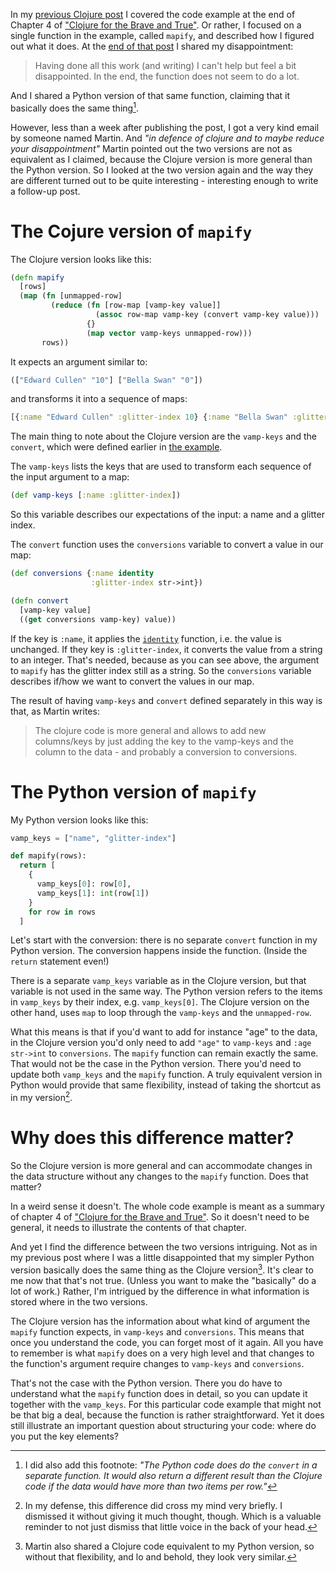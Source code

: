 <!--
.. title: (clj 10) The mapify function of (clj 9) revisited
.. slug: clj-10-the-mapify-function-of-clj-9-revisited
.. date: 2022-07-13 21:02:36 UTC+02:00
.. tags: clojure, programming, brave clojure
.. category: clojure
.. link: 
.. description: 
.. type: text
-->

In my [previous Clojure post](link://slug/clj-9-how-to-figure-out-what-a-function-does) I covered the code example at the end of Chapter 4 of ["Clojure for the Brave and True"](https://www.braveclojure.com/clojure-for-the-brave-and-true/). Or rather, I focused on a single function in the example, called `mapify`, and described how I figured out what it does. At the [end of that post](link://slug/clj-9-how-to-figure-out-what-a-function-does#the-mapify-function) I shared my disappointment:

> Having done all this work (and writing) I can't help but feel a bit disappointed. In the end, the function does not seem to do a lot.

And I shared a Python version of that same function, claiming that it basically does the same thing[^1].

However, less than a week after publishing the post, I got a very kind email by someone named Martin. And *"in defence of clojure and to maybe reduce your disappointment"* Martin pointed out the two versions are not as equivalent as I claimed, because the Clojure version is more general than the Python version. So I looked at the two version again and the way they are different turned out to be quite interesting - interesting enough to write a follow-up post.

<!-- TEASER_END -->

# The Cojure version of `mapify`
The Clojure version looks like this:

```clojure
(defn mapify
  [rows]
  (map (fn [unmapped-row]
         (reduce (fn [row-map [vamp-key value]]
                   (assoc row-map vamp-key (convert vamp-key value)))
                 {}
                 (map vector vamp-keys unmapped-row)))
       rows))
```

It expects an argument similar to:
```clojure
(["Edward Cullen" "10"] ["Bella Swan" "0"])
```
and transforms it into a sequence of maps:
```clojure
[{:name "Edward Cullen" :glitter-index 10} {:name "Bella Swan" :glitter-index 0}]
```

The main thing to note about the Clojure version are the `vamp-keys` and the `convert`, which were defined earlier in [the example](https://www.braveclojure.com/core-functions-in-depth/#A_Vampire_Data_Analysis_Program_for_the_FWPD).

The `vamp-keys` lists the keys that are used to transform each sequence of the input argument to a map:
```clojure
(def vamp-keys [:name :glitter-index])
```
So this variable describes our expectations of the input: a name and a glitter index.

The `convert` function uses the `conversions` variable to convert a value in our map:
```clojure
(def conversions {:name identity
                  :glitter-index str->int})

(defn convert
  [vamp-key value]
  ((get conversions vamp-key) value))

```

If the key is `:name`, it applies the [`identity`](https://clojuredocs.org/clojure.core/identity) function, i.e. the value is unchanged. If they key is `:glitter-index`, it converts the value from a string to an integer. That's needed, because as you can see above, the argument to `mapify` has the glitter index still as a string. So the `conversions` variable describes if/how we want to convert the values in our map.

The result of having `vamp-keys` and `convert` defined separately in this way is that, as Martin writes:

> The clojure code is more general and allows to add new columns/keys by just adding the key to the vamp-keys and the column to the data - and probably a conversion to conversions.



# The Python version of `mapify`
My Python version looks like this:
```python
vamp_keys = ["name", "glitter-index"]

def mapify(rows):
  return [
    {
      vamp_keys[0]: row[0],
      vamp_keys[1]: int(row[1])
    }
    for row in rows
  ]
```
Let's start with the conversion: there is no separate `convert` function in my Python version. The conversion happens inside the function. (Inside the `return` statement even!)

There is a separate `vamp_keys` variable as in the Clojure version, but that variable is not used in the same way. The Python version refers to the items in `vamp_keys` by their index, e.g. `vamp_keys[0]`. The Clojure version on the other hand, uses `map` to loop through the `vamp-keys` and the `unmapped-row`.

What this means is that if you'd want to add for instance "age" to the data, in the Clojure version you'd only need to add `"age"` to `vamp-keys` and `:age str->int` to `conversions`. The `mapify` function can remain exactly the same. That would not be the case in the Python version. There you'd need to update both `vamp_keys` and the `mapify` function. A truly equivalent version in Python would provide that same flexibility, instead of taking the shortcut as in my version[^2].


# Why does this difference matter?

So the Clojure version is more general and can accommodate changes in the data structure without any changes to the `mapify` function. Does that matter?

In a weird sense it doesn't. The whole code example is meant as a summary of chapter 4 of ["Clojure for the Brave and True"](https://www.braveclojure.com/clojure-for-the-brave-and-true/). So it doesn't need to be general, it needs to illustrate the contents of that chapter.

And yet I find the difference between the two versions intriguing. Not as in my previous post where I was a little disappointed that my simpler Python version basically does the same thing as the Clojure version[^3]. It's clear to me now that that's not true. (Unless you want to make the "basically" do a lot of work.) Rather, I'm intrigued by the difference in what information is stored where in the two versions.

The Clojure version has the information about what kind of argument the `mapify` function expects, in `vamp-keys` and `conversions`. This means that once you understand the code, you can forget most of it again. All you have to remember is what `mapify` does on a very high level and that changes to the function's argument require changes to `vamp-keys` and `conversions`.

That's not the case with the Python version. There you do have to understand what the `mapify` function does in detail, so you can update it together with the `vamp_keys`. For this particular code example that might not be that big a deal, because the function is rather straightforward. Yet it does still illustrate an important question about structuring your code: where do you put the key elements?



[^1]: I did also add this footnote: *"The Python code does do the `convert` in a separate function. It would also return a different result than the Clojure code if the data would have more than two items per row."*

[^2]: In my defense, this difference did cross my mind very briefly. I dismissed it without giving it much thought, though. Which is a valuable reminder to not just dismiss that little voice in the back of your head.

[^3]: Martin also shared a Clojure code equivalent to my Python version, so without that flexibility, and lo and behold, they look very similar.
